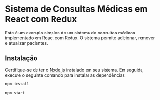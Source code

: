 # Sistema de Consultas Médicas em React com Redux

Este é um exemplo simples de um sistema de consultas médicas implementado em React com Redux. O sistema permite adicionar, remover e atualizar pacientes.

## Instalação

Certifique-se de ter o [Node.js](https://nodejs.org/) instalado em seu sistema. Em seguida, execute o seguinte comando para instalar as dependências:

```bash
npm install

npm start

